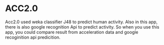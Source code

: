 # ACC2.0

Acc2.0 used weka classifier J48 to predict human activity. Also in this app, there is also google recognition Api to predict 
activity. So when you use this app, you could compare result from acceleration data and google recoginition api predicition.

